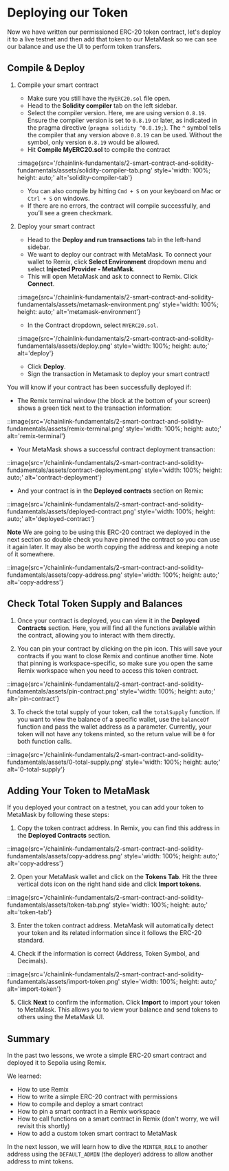 # Deploying our Token

Now we have written our permissioned ERC-20 token contract, let's deploy it to a live testnet and then add that token to our MetaMask so we can see our balance and use the UI to perform token transfers. 

## Compile & Deploy

1. Compile your smart contract
    - Make sure you still have the `MyERC20.sol` file open.
    - Head to the **Solidity compiler** tab on the left sidebar.
    - Select the compiler version. Here, we are using version `0.8.19`. Ensure the compiler version is set to `0.8.19` or later, as indicated in the pragma directive (`pragma solidity ^0.8.19;`). The `^` symbol tells the compiler that any version above `0.8.19` can be used. Without the symbol, only version `0.8.19` would be allowed.
    - Hit **Compile MyERC20.sol** to compile the contract

    ::image{src='/chainlink-fundamentals/2-smart-contract-and-solidity-fundamentals/assets/solidity-compiler-tab.png' style='width: 100%; height: auto;' alt='solidity-compiler-tab'}

    - You can also compile by hitting `Cmd + S` on your keyboard on Mac or `Ctrl + S` on windows.
    - If there are no errors, the contract will compile successfully, and you’ll see a green checkmark.

2. Deploy your smart contract
    - Head to the **Deploy and run transactions** tab in the left-hand sidebar.
    - We want to deploy our contract with MetaMask. To connect your wallet to Remix, click **Select Environment** dropdown menu and select **Injected Provider - MetaMask**.
    - This will open MetaMask and ask to connect to Remix. Click **Connect**.

    ::image{src='/chainlink-fundamentals/2-smart-contract-and-solidity-fundamentals/assets/metamask-environment.png' style='width: 100%; height: auto;' alt='metamask-environment'}

    - In the Contract dropdown, select `MYERC20.sol`.
    
    ::image{src='/chainlink-fundamentals/2-smart-contract-and-solidity-fundamentals/assets/deploy.png' style='width: 100%; height: auto;' alt='deploy'}

    - Click **Deploy**.
    - Sign the transaction in Metamask to deploy your smart contract!

You will know if your contract has been successfully deployed if:

- The Remix terminal window (the block at the bottom of your screen) shows a green tick next to the transaction information:

::image{src='/chainlink-fundamentals/2-smart-contract-and-solidity-fundamentals/assets/remix-terminal.png' style='width: 100%; height: auto;' alt='remix-terminal'}

- Your MetaMask shows a successful contract deployment transaction:

::image{src='/chainlink-fundamentals/2-smart-contract-and-solidity-fundamentals/assets/contract-deployment.png' style='width: 100%; height: auto;' alt='contract-deployment'}

- And your contract is in the **Deployed contracts** section on Remix:

::image{src='/chainlink-fundamentals/2-smart-contract-and-solidity-fundamentals/assets/deployed-contract.png' style='width: 100%; height: auto;' alt='deployed-contract'}

**Note** We are going to be using this ERC-20 contract we deployed in the next section so double check you have pinned the contract so you can use it again later. It may also be worth copying the address and keeping a note of it somewhere. 

::image{src='/chainlink-fundamentals/2-smart-contract-and-solidity-fundamentals/assets/copy-address.png' style='width: 100%; height: auto;' alt='copy-address'}

## Check Total Token Supply and Balances

1. Once your contract is deployed, you can view it in the **Deployed Contracts** section. Here, you will find all the functions available within the contract, allowing you to interact with them directly.

2. You can pin your contract by clicking on the pin icon. This will save your contracts if you want to close Remix and continue another time. Note that pinning is workspace-specific, so make sure you open the same Remix workspace when you need to access this token contract.

::image{src='/chainlink-fundamentals/2-smart-contract-and-solidity-fundamentals/assets/pin-contract.png' style='width: 100%; height: auto;' alt='pin-contract'}

3. To check the total supply of your token, call the `totalSupply` function.
If you want to view the balance of a specific wallet, use the `balanceOf` function and pass the wallet address as a parameter. Currently, your token will not have any tokens minted, so the return value will be `0` for both function calls.

::image{src='/chainlink-fundamentals/2-smart-contract-and-solidity-fundamentals/assets/0-total-supply.png' style='width: 100%; height: auto;' alt='0-total-supply'}

## Adding Your Token to MetaMask

If you deployed your contract on a testnet, you can add your token to MetaMask by following these steps:

1.  Copy the token contract address. In Remix, you can find this address in the **Deployed Contracts** section.

::image{src='/chainlink-fundamentals/2-smart-contract-and-solidity-fundamentals/assets/copy-address.png' style='width: 100%; height: auto;' alt='copy-address'}

2.  Open your MetaMask wallet and click on the **Tokens Tab**. Hit the three vertical dots icon on the right hand side and click **Import tokens**.

::image{src='/chainlink-fundamentals/2-smart-contract-and-solidity-fundamentals/assets/token-tab.png' style='width: 100%; height: auto;' alt='token-tab'}

3.  Enter the token contract address. MetaMask will automatically detect your token and its related information since it follows the ERC-20 standard.

4. Check if the information is correct (Address, Token Symbol, and Decimals).

::image{src='/chainlink-fundamentals/2-smart-contract-and-solidity-fundamentals/assets/import-token.png' style='width: 100%; height: auto;' alt='import-token'}

5. Click **Next** to confirm the information. Click **Import** to import your token to MetaMask. This allows you to view your balance and send tokens to others using the MetaMask UI.

## Summary 

In the past two lessons, we wrote a simple ERC-20 smart contract and deployed it to Sepolia using Remix. 

We learned:
- How to use Remix
- How to write a simple ERC-20 contract with permissions
- How to compile and deploy a smart contract 
- How to pin a smart contract in a Remix workspace
- How to call functions on a smart contract in Remix (don't worry, we will revisit this shortly)
- How to add a custom token smart contract to MetaMask

In the next lesson, we will learn how to dive the `MINTER_ROLE` to another address using the `DEFAULT_ADMIN` (the deployer) address to allow another address to mint tokens.
